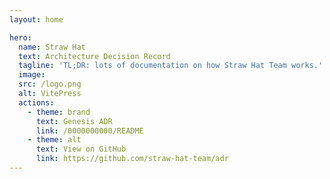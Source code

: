 ```yaml
---
layout: home

hero:
  name: Straw Hat
  text: Architecture Decision Record
  tagline: 'TL;DR: lots of documentation on how Straw Hat Team works.'
  image:
  src: /logo.png
  alt: VitePress
  actions:
    - theme: brand
      text: Genesis ADR
      link: /0000000000/README
    - theme: alt
      text: View on GitHub
      link: https://github.com/straw-hat-team/adr
---
```

